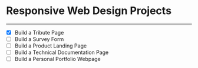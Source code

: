 # Responsive Web Design Projects
---
- [x] Build a Tribute Page
- [ ] Build a Survey Form
- [ ] Build a Product Landing Page
- [ ] Build a Technical Documentation Page
- [ ] Build a Personal Portfolio Webpage